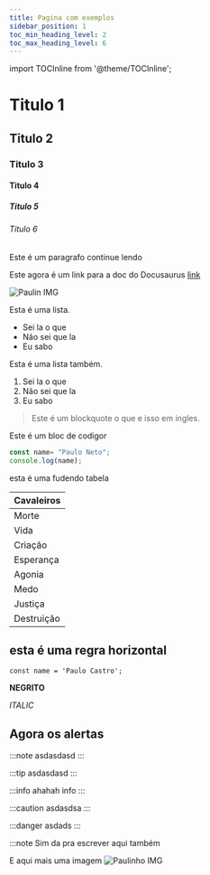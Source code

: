 ```yaml
---
title: Pagina com exemplos
sidebar_position: 1
toc_min_heading_level: 2 
toc_max_heading_level: 6
---
```


import TOCInline from '@theme/TOCInline';

<TOCInline toc = {toc} minHeadingLevel ={2} maxHeading = {6} />

# Titulo 1

## Titulo 2

### Titulo 3

#### Titulo 4

##### Titulo 5

###### Titulo 6

Este é um paragrafo continue lendo

Este agora é um link para a doc do Docusaurus [link](https://docusaurus.io)

![Paulin IMG](https://media.discordapp.net/attachments/1130316660935491694/1130318200584810546/16122009002NIVER_BUBU_.jpg?ex=662eff5b&is=661c8a5b&hm=df3e1e7af4c57210a619962075339496433af8c8deb9829fdc6638b62c97c972&=&format=webp&width=895&height=671)

Esta é uma lista.

- Sei la o que
- Não sei que la
- Eu sabo

Esta é uma lista também.

1. Sei la o que
2. Não sei que la
3. Eu sabo

> Este é um blockquote o que e isso em ingles.

Este é um bloc de codigor
```js
const name= "Paulo Neto";
console.log(name);
```

esta é uma fudendo tabela

|Cavaleiros |
| ------------ |
| Morte     |
| Vida      |
| Criação  |
| Esperança |
| Agonia|
| Medo  |
| Justiça|
| Destruição |

esta é uma regra horizontal
---

`const name = 'Paulo Castro';`

**NEGRITO**

_ITALIC_


**Agora os alertas**
---

:::note
asdasdasd
:::

:::tip
asdasdasd
:::

:::info
ahahah info
:::

:::caution
asdasdsa
:::

:::danger
asdads
:::

:::note Sim da pra escrever aqui também

E aqui mais uma imagem 
![Paulinho IMG](https://media.discordapp.net/attachments/1130316660935491694/1130318203097194536/23102009001_PAULINHO.jpg?ex=662eff5b&is=661c8a5b&hm=72f3d0327948d82f593ff90bb31bd5bb3a74017d07c942abb8093370b8cf33fa&=&format=webp)
